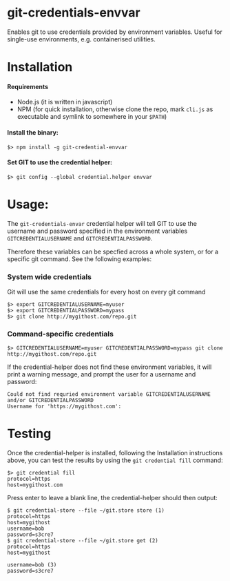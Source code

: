 # git-credentials-envvar
Enables git to use credentials provided by environment variables. Useful for single-use environments, e.g. containerised utilities.

# Installation

#### Requirements

 - Node.js (it is written in javascript)
 - NPM (for quick installation, otherwise clone the repo, mark ```cli.js``` as executable and symlink to somewhere in your ```$PATH```)

#### Install the binary:
```$> npm install -g git-credential-envvar```

#### Set GIT to use the credential helper:
```$> git config --global credential.helper envvar```

# Usage:
The ```git-credentials-envar``` credential helper will tell GIT to use the username and password specified in the environment variables ```GITCREDENTIALUSERNAME``` and ```GITCREDENTIALPASSWORD```.

Therefore these variables can be specfied across a whole system, or for a specific git command. See the following examples:

### System wide credentials
Git will use the same credentials for every host on every git command
```
$> export GITCREDENTIALUSERNAME=myuser
$> export GITCREDENTIALPASSWORD=mypass
$> git clone http://mygithost.com/repo.git
```

### Command-specific credentials

```$> GITCREDENTIALUSERNAME=myuser GITCREDENTIALPASSWORD=mypass git clone http://mygithost.com/repo.git```

If the credential-helper does not find these environment variables, it will print a warning message, and prompt the user for a username and password:
```
Could not find requried environment variable GITCREDENTIALUSERNAME and/or GITCREDENTIALPASSWORD
Username for 'https://mygithost.com': 
```

# Testing
Once the credential-helper is installed, following the Installation instructions above, you can test the results by using the ```git credential fill``` command:
```
$> git credential fill
protocol=https
host=mygithost.com

```
Press enter to leave a blank line, the credential-helper should then output:
```
$ git credential-store --file ~/git.store store (1)
protocol=https
host=mygithost
username=bob
password=s3cre7
$ git credential-store --file ~/git.store get (2)
protocol=https
host=mygithost

username=bob (3)
password=s3cre7
